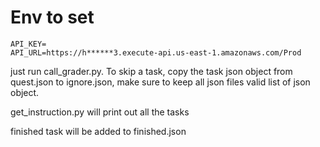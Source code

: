 # Env to set

```.env
API_KEY=
API_URL=https://h******3.execute-api.us-east-1.amazonaws.com/Prod
```

just run call_grader.py. To skip a task, copy the task json object from quest.json to ignore.json, make sure to keep all json files valid list of json object.

get_instruction.py will print out all the tasks

finished task will be added to finished.json